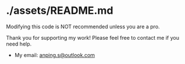 # ./assets/README.md

Modifying this code is NOT recommended unless you are a pro.

Thank you for supporting my work! Please feel free to contact me if you need help.

- My email: anping.s@outlook.com
